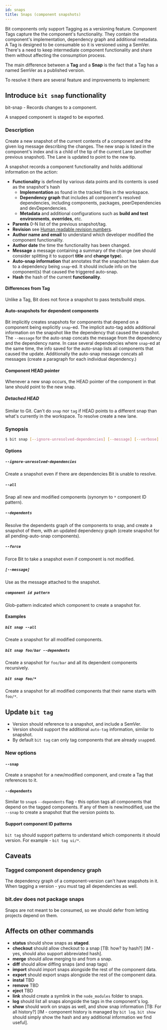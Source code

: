 ```yaml
---
id: snaps
title: Snaps (component snapshots)
---
```


Bit components only support Tagging as a versioning feature. Component Tags capture the the component's functionality. They contain the component's implementation, dependency graph and additional metadata. A Tag is designed to be consumable so it is versioned using a SemVer. There's a need to keep intermediate component functionality and share them without affecting the consumption process.

The main difference between a **Tag** and a **Snap** is the fact that a Tag has a named SemVer as
a published version.

To resolve it there are several feature and improvements to implement:

## Introduce `bit snap` functionality

bit-snap - Records changes to a component.

A snapped component is staged to be exported.

### Description

Create a new snapshot of the current contents of a component and the given log message describing the changes. The new snap is listed in the component's index and is a child of the tip of the current Lane (another previous snapshot). The Lane is updated to point to the new tip.

A snapshot records a component functionality and holds additional information on the action:

- **Functionality** is defined by various data points and its contents is used as the snapshot's hash
  - **Implementation** as found in the tracked files in the workspace.
  - **Dependency graph** that includes all component's resolved dependencies, including components,
  packages, peerDependencies and devDependencies.
  - **Metadata** and additional configurations such as **build and test environments**, **overrides**,
  etc.
- **Parents** 0-N list of the previous snapshot/tag.
- **Revision** see [Human readable revision numbers](#human-readable-revision-numbers).
- **Author name and email** to understand which developer modified the component functionality.
- **Author date** the time the functionality has been changed.
- **Message** a message containing a summary of the change (we should consider splitting it to
  support **title** and **change type**).
- **Auto-snap information** that annotates that the snapshot has taken due to a dependency being `snap`-ed. It should include info on the component(s) that caused the triggered auto-snap.
- **Hash** the hash of the current **functionality**.

#### Differences from Tag

Unlike a Tag, Bit does not force a snapshot to pass tests/build steps.

#### Auto-snapshots for dependent components

Bit implicitly creates snapshots for components that depend on a component being explicitly `snap`-ed. The implicit auto-tag adds additional information on the snapshot like the dependency that caused the snapshot.
The `--message` for the auto-snap concats the message from the dependency and the dependency name.
In case several dependencies where `snap`-ed at the same time, the info saved for the auto-snap lists all components that caused the update. Additionally the auto-snap message concats all messages (create a paragraph for each individual dependency.)

#### Component HEAD pointer

Whenever a new snap occurs, the HEAD pointer of the component in that lane should point to the new snap.

##### Detached HEAD

Similar to Git. Can't do `snap` nor `tag` if HEAD points to a different snap than what's currently in the workspace. To resolve create a new lane.

### Synopsis

```bash
$ bit snap [--ignore-unresolved-dependencies] [--message] [--verbose] [--all] [--skip-tests] [--dependents] [--force] [<component id pattern>...]
```

#### Options

##### `--ignore-unresolved-dependencies`

Create a snapshot even if there are dependencies Bit is unable to resolve.

##### `--all`

Snap all new and modified components (synonym to `*` component ID pattern).

##### `--dependents`

Resolve the dependents graph of the components to snap, and create a snapshot of them, with an updated dependency graph (create snapshot for all pending-auto-snap components).

##### `--force`

Force Bit to take a snapshot even if component is not modified.

##### `[--message]`

Use as the message attached to the snapshot.

##### `component id pattern`

Glob-pattern indicated which component to create a snapshot for.

#### Examples

##### `bit snap --all`

Create a snapshot for all modified components.

##### `bit snap foo/bar --dependents`

Create a snapshot for `foo/bar` and all its dependent components recursively.

##### `bit snap foo/*`

Create a snapshot for all modified components that their name starts with `foo/*`.

## Update `bit tag`

- Version should reference to a snapshot, and include a SemVer.
- Version should support the additional `auto-tag` information, similar to snapshot.
- By default `bit tag` can only tag components that are already `snap`ped.

### New options

#### `--snap`

Create a snapshot for a new/modified component, and create a Tag that references to it.

#### `--dependents`

Similar to `snap`s `--dependents` flag - this option tags all components that depend on the tagged components. If any of them is new/modified, use the `--snap` to create a snapshot that the version points to.

#### Support component ID patterns

`bit tag` should support patterns to understand which components it should version. For example - `bit tag ui/*`.

## Caveats

### Tagged component dependency graph

The dependency graph of a component-version can't have snapshots in it. When tagging a version - you must tag all dependencies as well.

### bit.dev does not package snaps

Snaps are not meant to be consumed, so we should defer from letting projects depend on them.

## Affects on other commands

- **status** should show snaps as **staged**.
- **checkout** should allow checkout to a snap [TB: how? by hash?] [IM - yes, should also support abbreviated hash].
- **merge** should allow merging to and from a snap.
- **diff** should allow diffing snaps (and snap tags)
- **import** should import snaps alongside the rest of the component data.
- **export** should export snaps alongside the rest of the component data.
- **instal** TBD
- **remove** TBD
- **eject** TBD
- **link** should create a symlink in the `node_modules` folder to snaps.
- **log** should list all snaps alongside the tags in the component's log.
- **show** should work on snaps as well, and show snap information [TB: For all history?] [IM - component history is managed by `bit log`. `bit show` should simply show the hash and any additional information we find useful].